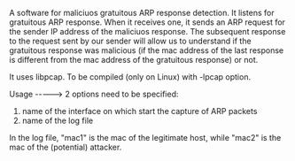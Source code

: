 A software for maliciuos gratuitous ARP response detection.
It listens for gratuitous ARP response. When it receives one, it sends an ARP request for the sender IP address of the maliciuos response.
The subsequent response to the request sent by our sender will allow us to understand if the gratuitous response was malicious (if the mac address of the last response is different from the mac address of the gratuitous response) or not.

It uses libpcap.
To be compiled (only on Linux) with -lpcap option.

Usage  ----->  2 options need to be specified:
  1) name of the interface on which start the capture of ARP packets
  2) name of the log file

In the log file, "mac1" is the mac of the legitimate host, while "mac2" is the mac of the (potential) attacker.

